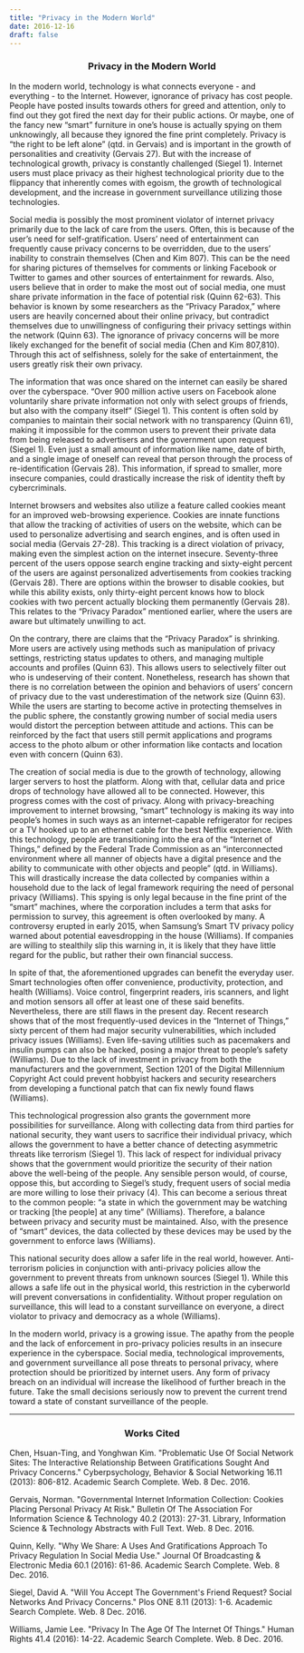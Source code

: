 ```yaml
---
title: "Privacy in the Modern World"
date: 2016-12-16
draft: false
---
```

### <p style="text-align: center"> Privacy in the Modern World </p>

<p style="text-align: left">
In the modern world, technology is what connects everyone - and everything - to the Internet. However, ignorance of privacy has cost people. People have posted insults towards others for greed and attention, only to find out they got fired the next day for their public actions. Or maybe, one of the fancy new “smart” furniture in one’s house is actually spying on them unknowingly, all because they ignored the fine print completely. Privacy is “the right to be left alone” (qtd. in Gervais) and is important in the growth of personalities and creativity (Gervais 27). But with the increase of technological growth, privacy is constantly challenged (Siegel 1). Internet users must place privacy as their highest technological priority due to the flippancy that inherently comes with egoism, the growth of technological development, and the increase in government surveillance utilizing those technologies.
</p>

<p style="text-align: left">
Social media is possibly the most prominent violator of internet privacy primarily due to the lack of care from the users. Often, this is because of the user’s need for self-gratification. Users’ need of entertainment can frequently cause privacy concerns to be overridden, due to the users’ inability to constrain themselves (Chen and Kim 807). This can be the need for sharing pictures of themselves for comments or linking Facebook or Twitter to games and other sources of entertainment for rewards. Also, users believe that in order to make the most out of social media, one must share private information in the face of potential risk (Quinn 62-63). This behavior is known by some researchers as the “Privacy Paradox,” where users are heavily concerned about their online privacy, but contradict themselves due to unwillingness of configuring their privacy settings within the network (Quinn 63). The ignorance of privacy concerns will be more likely exchanged for the benefit of social media (Chen and Kim 807,810). Through this act of selfishness, solely for the sake of entertainment, the users greatly risk their own privacy.
</p>

<p style="text-align: left"> 
The information that was once shared on the internet can easily be shared over the cyberspace. “Over 900 million active users on Facebook alone voluntarily share private information not only with select groups of friends, but also with the company itself” (Siegel 1). This content is often sold by companies to maintain their social network with no transparency (Quinn 61), making it impossible for the common users to prevent their private data from being released to advertisers and the government upon request (Siegel 1). Even just a small amount of information like name, date of birth, and a single image of oneself can reveal that person through the process of re-identification (Gervais 28). This information, if spread to smaller, more insecure companies, could drastically increase the risk of identity theft by cybercriminals.
</p>

<p style="text-align: left"> 
Internet browsers and websites also utilize a feature called cookies meant for an improved web-browsing experience. Cookies are innate functions that allow the tracking of activities of users on the website, which can be used to personalize advertising and search engines, and is often used in social media (Gervais 27-28). This tracking is a direct violation of privacy, making even the simplest action on the internet insecure. Seventy-three percent of the users oppose search engine tracking and sixty-eight percent of the users are against personalized advertisements from cookies tracking (Gervais 28). There are options within the browser to disable cookies, but while this ability exists, only thirty-eight percent knows how to block cookies with two percent actually blocking them permanently (Gervais 28). This relates to the “Privacy Paradox” mentioned earlier, where the users are aware but ultimately unwilling to act.
</p>

<p style="text-align: left"> 
On the contrary, there are claims that the “Privacy Paradox” is shrinking. More users are actively using methods such as manipulation of privacy settings, restricting status updates to others, and managing multiple accounts and profiles (Quinn 63). This allows users to selectively filter out who is undeserving of their content. Nonetheless, research has shown that there is no correlation between the opinion and behaviors of users’ concern of privacy due to the vast underestimation of the network size (Quinn 63). While the users are starting to become active in protecting themselves in the public sphere, the constantly growing number of social media users would distort the perception between attitude and actions. This can be reinforced by the fact that users still permit applications and programs access to the photo album or other information like contacts and location even with concern (Quinn 63).
</p>

<p style="text-align: left"> 
The creation of social media is due to the growth of technology, allowing larger servers to host the platform. Along with that, cellular data and price drops of technology have allowed all to be connected. However, this progress comes with the cost of privacy. Along with privacy-breaching improvement to internet browsing, “smart” technology is making its way into people’s homes in such ways as an internet-capable refrigerator for recipes or a TV hooked up to an ethernet cable for the best Netflix experience. With this technology, people are transitioning into the era of the “Internet of Things,” defined by the Federal Trade Commission as an “interconnected environment where all manner of objects have a digital presence and the ability to communicate with other objects and people” (qtd. in Williams). This will drastically increase the data collected by companies within a household due to the lack of legal framework requiring the need of personal privacy (Williams). This spying is only legal because in the fine print of the “smart” machines, where the corporation includes a term that asks for permission to survey, this agreement is often overlooked by many. A controversy erupted in early 2015, when Samsung’s Smart TV privacy policy warned about potential eavesdropping in the house (Williams). If companies are willing to stealthily slip this warning in, it is likely that they have little regard for the public, but rather their own financial success.
</p>

<p style="text-align: left"> 
In spite of that, the aforementioned upgrades can benefit the everyday user. Smart technologies often offer convenience, productivity, protection, and health (Williams). Voice control, fingerprint readers, iris scanners, and light and motion sensors all offer at least one of these said benefits. Nevertheless, there are still flaws in the present day. Recent research shows that of the most frequently-used devices in the “Internet of Things,” sixty percent of them had major security vulnerabilities, which included privacy issues (Williams). Even life-saving utilities such as pacemakers and insulin pumps can also be hacked, posing a major threat to people’s safety (Williams). Due to the lack of investment in privacy from both the manufacturers and the government, Section 1201 of the Digital Millennium Copyright Act could prevent hobbyist hackers and security researchers from developing a functional patch that can fix newly found flaws (Williams).
</p>

<p style="text-align: left"> 
This technological progression also grants the government more possibilities for surveillance. Along with collecting data from third parties for national security, they want users to sacrifice their individual privacy, which allows the government to have a better chance of detecting asymmetric threats like terrorism (Siegel 1). This lack of respect for individual privacy shows that the government would prioritize the security of their nation above the well-being of the people. Any sensible person would, of course, oppose this, but according to Siegel’s study, frequent users of social media are more willing to lose their privacy (4). This can become a serious threat to the common people: “a state in which the government may be watching or tracking [the people] at any time” (Williams). Therefore, a balance between privacy and security must be maintained. Also, with the presence of “smart” devices, the data collected by these devices may be used by the government to enforce laws (Williams).
</p>

<p style="text-align: left"> 
This national security does allow a safer life in the real world, however. Anti-terrorism policies in conjunction with anti-privacy policies allow the government to prevent threats from unknown sources (Siegel 1). While this allows a safe life out in the physical world, this restriction in the cyberworld will prevent conversations in confidentiality. Without proper regulation on surveillance, this will lead to a constant surveillance on everyone, a direct violator to privacy and democracy as a whole (Williams).
</p>

<p style="text-align: left"> 
In the modern world, privacy is a growing issue. The apathy from the people and the lack of enforcement in pro-privacy policies results in an insecure experience in the cyberspace. Social media, technological improvements, and government surveillance all pose threats to personal privacy, where protection should be prioritized by internet users. Any form of privacy breach on an individual will increase the likelihood of further breach in the future. Take the small decisions seriously now to prevent the current trend toward a state of constant surveillance of the people.
</p>

___

### <p style="text-align: center"> Works Cited </p>

<p style="text-align: left"> 
Chen, Hsuan-Ting, and Yonghwan Kim. "Problematic Use Of Social Network Sites: The Interactive Relationship Between Gratifications Sought And Privacy Concerns." Cyberpsychology, Behavior & Social Networking 16.11 (2013): 806-812. Academic Search Complete. Web. 8 Dec. 2016.
</p>

<p style="text-align: left"> 
Gervais, Norman. "Governmental Internet Information Collection: Cookies Placing Personal Privacy At Risk." Bulletin Of The Association For Information Science & Technology 40.2 (2013): 27-31. Library, Information Science & Technology Abstracts with Full Text. Web. 8 Dec. 2016.
</p>

<p style="text-align: left"> 
Quinn, Kelly. "Why We Share: A Uses And Gratifications Approach To Privacy Regulation In Social Media Use." Journal Of Broadcasting & Electronic Media 60.1 (2016): 61-86. Academic Search Complete. Web. 8 Dec. 2016.
</p>

<p style="text-align: left"> 
Siegel, David A. "Will You Accept The Government's Friend Request? Social Networks And Privacy Concerns." Plos ONE 8.11 (2013): 1-6. Academic Search Complete. Web. 8 Dec. 2016.
</p>

<p style="text-align: left"> 
Williams, Jamie Lee. "Privacy In The Age Of The Internet Of Things." Human Rights 41.4 (2016): 14-22. Academic Search Complete. Web. 8 Dec. 2016.
</p>
